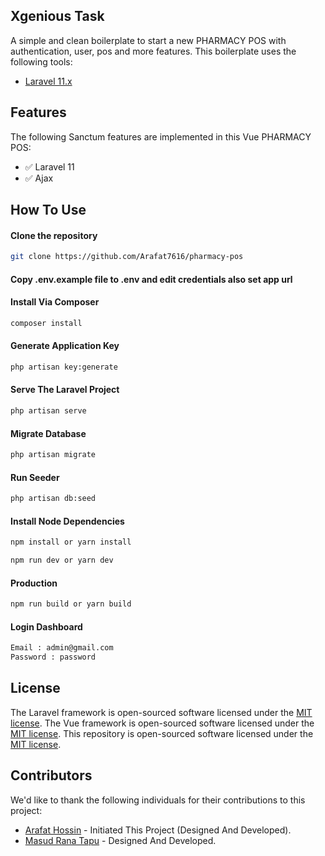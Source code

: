 ## Xgenious Task

A simple and clean boilerplate to start a new PHARMACY POS with authentication, user, pos and more features. This boilerplate uses the following tools:

-   [Laravel 11.x](https://github.com/laravel/laravel)

## Features

The following Sanctum features are implemented in this Vue PHARMACY POS:

-   ✅ Laravel 11
-   ✅ Ajax

## How To Use

#### Clone the repository

```bash
git clone https://github.com/Arafat7616/pharmacy-pos
```

#### Copy .env.example file to .env and edit credentials also set app url

#### Install Via Composer

```bash
composer install
```

#### Generate Application Key

```bash
php artisan key:generate
```

#### Serve The Laravel Project

```bash
php artisan serve
```

#### Migrate Database

```bash
php artisan migrate
```

#### Run Seeder

```bash
php artisan db:seed
```

#### Install Node Dependencies

```bash
npm install or yarn install

npm run dev or yarn dev
```

#### Production

```bash
npm run build or yarn build
```

#### Login Dashboard

```bash
Email : admin@gmail.com
Password : password
```

## License

The Laravel framework is open-sourced software licensed under the [MIT license](https://opensource.org/licenses/MIT).
The Vue framework is open-sourced software licensed under the [MIT license](https://opensource.org/licenses/MIT).
This repository is open-sourced software licensed under the [MIT license](https://opensource.org/licenses/MIT).

## Contributors

We'd like to thank the following individuals for their contributions to this project:

-   [Arafat Hossin](https://github.com/Arafat7616) - Initiated This Project (Designed And Developed).
-   [Masud Rana Tapu](https://github.com/masudranatapu) - Designed And Developed.
